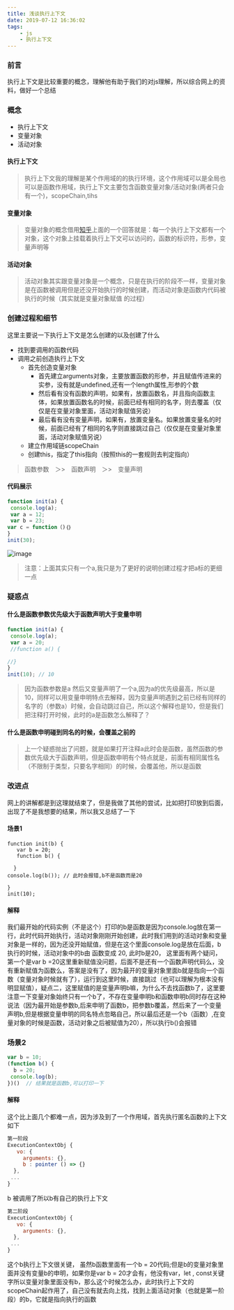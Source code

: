 ```yaml
---
title: 浅谈执行上下文
date: 2019-07-12 16:36:02
tags: 
    - js
    - 执行上下文
---
```

### 前言
执行上下文是比较重要的概念，理解他有助于我们的对js理解，所以综合网上的资料，做好一个总结

### 概念
- 执行上下文
- 变量对象
- 活动对象

#### 执行上下文
> 执行上下文我的理解是某个作用域的的执行环境，这个作用域可以是全局也可以是函数作用域，执行上下文主要包含函数变量对象/活动对象(两者只会有一个)，scopeChain,tihs

#### 变量对象
> 变量对象的概念借用[知乎](https://www.zhihu.com/question/36393048/answer/71869653)上面的一个回答就是：每一个执行上下文都有一个对象，这个对象上挂载着执行上下文可以访问的，函数的标识符，形参，变量声明等

#### 活动对象
> 活动对象其实跟变量对象是一个概念，只是在执行的阶段不一样，变量对象是在函数被调用但是还没开始执行的时候创建，而活动对象是函数内代码被执行的时候（其实就是变量对象赋值 的过程）

### 创建过程和细节
这里主要说一下执行上下文是怎么创建的以及创建了什么
- 找到要调用的函数代码
- 调用之前创造执行上下文
  - 首先创造变量对象
    - 首先建立arguments对象，主要放置函数的形参，并且赋值传进来的实参，没有就是undefined,还有一个length属性,形参的个数
    - 然后看有没有函数的声明，如果有，放置函数名，并且指向函数主体，如果放置函数名的时候，前面已经有相同的名字，则去覆盖（仅仅是在变量对象里面，活动对象赋值另说）
    - 最后看有没有变量声明，如果有，放置变量名。如果放置变量名的时候，前面已经有了相同的名字则直接跳过自己（仅仅是在变量对象里面，活动对象赋值另说）
  - 建立作用域链scopeChain
  - 创建this，指定了this指向（按照this的一套规则去判定指向）
> 函数参数　＞>　函数声明　＞>　变量声明

#### 代码展示
```javascript
function init(a) {
 console.log(a);
 var a = 12;
 var b = 23;
var c = function（)｛｝
}
init(30);
```
![image](https://user-images.githubusercontent.com/20452750/60780598-bb769d00-a171-11e9-85a7-6a57b782352a.png)
> 注意：上面其实只有一个a,我只是为了更好的说明创建过程才把a标的更细一点

### 疑惑点
#### 什么是函数参数优先级大于函数声明大于变量申明
```javascript
function init(a) {
 console.log(a);
 var a = 20;
 //function a() {

//}
}
init(10); // 10
```
> 因为函数参数是a 然后又变量声明了一个a,因为a的优先级最高，所以是10，同样可以用变量申明特点去解释，因为变量声明遇到之前已经有同样的名字的（参数a）时候，会自动跳过自己，所以这个解释也是10，但是我们把注释打开时候，此时的a是函数怎么解释了？

#### 什么是函数申明碰到同名的时候，会覆盖之前的
> 上一个疑惑抛出了问题，就是如果打开注释a此时会是函数，虽然函数的参数优先级大于函数声明，但是函数申明有个特点就是，前面有相同属性名（不限制于类型，只要名字相同）的时候，会覆盖他，所以是函数

### 改进点
网上的讲解都是到这理就结束了，但是我做了其他的尝试，比如把打印放到后面，出现了不是我想要的结果，所以我又总结了一下

#### 场景1
```javscript
function init(b) {
   var b = 20;
   function b() {
    
  }
console.log(b()); // 此时会报错,b不是函数而是20

}
init(10);
```
#### 解释
我们最开始的代码实例（不是这个）打印的b是函数是因为console.log放在第一行，此时代码开始执行，活动对象刚刚开始创建，此时我们用到的活动对象和变量对象是一样的，因为还没开始赋值，但是在这个里面console.log是放在后面，b执行的时候，活动对象中的b由 函数变成 20, 此时b是20， 这里面有两个疑问，第一个是var b =20这里重新赋值没问题，后面不是还有一个函数声明代码么，没有重新赋值为函数么，答案是没有了，因为最开的变量对象里面b就是指向一个函数（变量对象时候就有了），运行到这里时候，直接跳过（也可以理解为根本没有明显赋值），疑点二，这里赋值的是变量声明b嘛，为什么不去找函数b了，这里要注意一下变量对象始终只有一个b了，不存在变量申明b和函数申明b同时存在这种说法（因为最开始是参数b,后来申明了函数b，把参数b覆盖，然后来了一个变量声明b,但是根据变量申明的同名特点忽略自己，所以最后还是一个b（函数）,在变量对象的时候是函数，活动对象之后被赋值为20），所以执行b()会报错

### 场景2
```javascript
var b = 10;
(function b() {
  b = 20;
 console.log(b);
})()  // 结果就是函数b,可以打印一下
```
#### 解释
这个比上面几个都难一点，因为涉及到了一个作用域，首先执行匿名函数的上下文如下
```javascript
第一阶段
ExecutionContextObj {
   vo: {
     arguments: {},
     b : pointer () => {}
  },
 ...
}
```
b 被调用了所以b有自己的执行上下文
```javascript
第二阶段
ExecutionContextObj {
   vo: {
     arguments: {},
  },
 ...
}
```
这个b执行上下文很关键， 虽然b函数里面有一个b = 20代码;但是b的变量对象里面并没有变量b的申明，如果你是var b = 20才会有，他没有var，let , const关键字所以变量对象里面没有b，那么这个时候怎么办，此时执行上下文的scopeChain起作用了，自己没有就去向上找，找到上面活动对象（也就是第一阶段）的b，它就是指向执行的函数

